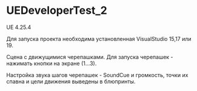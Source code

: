 # UEDeveloperTest_2

UE 4.25.4

Для запуска проекта необходима установленная VisualStudio 15,17 или 19.

Сцена с движущимися черепашками.
Для запуска черепашек - нажимать кнопки на экране (1...3).

Настройка звука шагов черепашек - SoundCue и громкость, точки их спавна и цели движения выведены в блюпринты.
